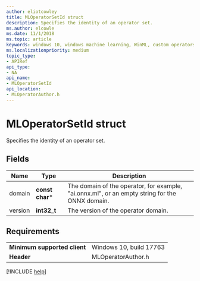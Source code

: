 ```yaml
---
author: eliotcowley
title: MLOperatorSetId struct
description: Specifies the identity of an operator set.
ms.author: elcowle
ms.date: 11/1/2018
ms.topic: article
keywords: windows 10, windows machine learning, WinML, custom operators, MLOperatorSetId
ms.localizationpriority: medium
topic_type:
- APIRef
api_type:
- NA
api_name:
- MLOperatorSetId
api_location:
- MLOperatorAuthor.h
---
```


# MLOperatorSetId struct

Specifies the identity of an operator set.

## Fields

| Name | Type | Description |
|------|------|-------------|
| domain | **const char*** | The domain of the operator, for example, "ai.onnx.ml", or an empty string for the ONNX domain. |
| version | **int32_t** | The version of the operator domain. |

## Requirements

| | |
|-|-|
| **Minimum supported client** | Windows 10, build 17763 |
| **Header** | MLOperatorAuthor.h |

[!INCLUDE [help](../includes/get-help.md)]
